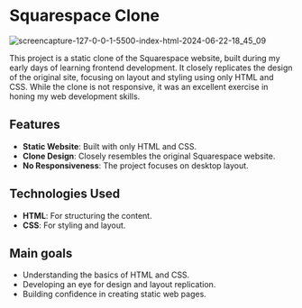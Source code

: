 # Squarespace Clone

![screencapture-127-0-0-1-5500-index-html-2024-06-22-18_45_09](https://github.com/ib-inu/SquareSpace-Clone/assets/162890704/e849f51c-9b2d-4e41-9839-f5d0c5537c5e)


This project is a static clone of the Squarespace website, built during my early days of learning frontend development. It closely replicates the design of the original site, focusing on layout and styling using only HTML and CSS. While the clone is not responsive, it was an excellent exercise in honing my web development skills.

## Features

- **Static Website**: Built with only HTML and CSS.
- **Clone Design**: Closely resembles the original Squarespace website.
- **No Responsiveness**: The project focuses on desktop layout.

## Technologies Used

- **HTML**: For structuring the content.
- **CSS**: For styling and layout.

## Main goals

- Understanding the basics of HTML and CSS.
- Developing an eye for design and layout replication.
- Building confidence in creating static web pages.

